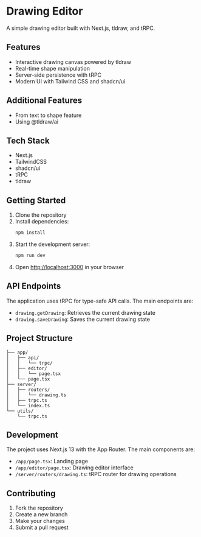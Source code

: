 # Drawing Editor

A simple drawing editor built with Next.js, tldraw, and tRPC.

## Features

- Interactive drawing canvas powered by tldraw
- Real-time shape manipulation
- Server-side persistence with tRPC
- Modern UI with Tailwind CSS and shadcn/ui

## Additional Features
- From text to shape feature
- Using @tldraw/ai

## Tech Stack

- Next.js
- TailwindCSS
- shadcn/ui
- tRPC
- tldraw

## Getting Started

1. Clone the repository
2. Install dependencies:
   ```bash
   npm install
   ```
3. Start the development server:
   ```bash
   npm run dev
   ```
4. Open [http://localhost:3000](http://localhost:3000) in your browser

## API Endpoints

The application uses tRPC for type-safe API calls. The main endpoints are:

- `drawing.getDrawing`: Retrieves the current drawing state
- `drawing.saveDrawing`: Saves the current drawing state

## Project Structure

```
├── app/
│   ├── api/
│   │   └── trpc/
│   ├── editor/
│   │   └── page.tsx
│   └── page.tsx
├── server/
│   ├── routers/
│   │   └── drawing.ts
│   ├── trpc.ts
│   └── index.ts
└── utils/
    └── trpc.ts
```

## Development

The project uses Next.js 13 with the App Router. The main components are:

- `/app/page.tsx`: Landing page
- `/app/editor/page.tsx`: Drawing editor interface
- `/server/routers/drawing.ts`: tRPC router for drawing operations

## Contributing

1. Fork the repository
2. Create a new branch
3. Make your changes
4. Submit a pull request